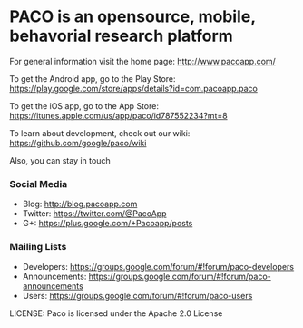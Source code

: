 # PACO is an opensource, mobile, behavorial research platform

For general information visit the home page: 
http://www.pacoapp.com/

To get the Android app, go to the Play Store: 
https://play.google.com/store/apps/details?id=com.pacoapp.paco

To get the iOS app, go to the App Store: 
https://itunes.apple.com/us/app/paco/id787552234?mt=8

To learn about development, check out our wiki: 
https://github.com/google/paco/wiki

Also, you can stay in touch

### Social Media
* Blog: http://blog.pacoapp.com
* Twitter: https://twitter.com/@PacoApp
* G+: https://plus.google.com/+Pacoapp/posts

### Mailing Lists
* Developers: https://groups.google.com/forum/#!forum/paco-developers
* Announcements: https://groups.google.com/forum/#!forum/paco-announcements
* Users: https://groups.google.com/forum/#!forum/paco-users


LICENSE:
Paco is licensed under the Apache 2.0 License
